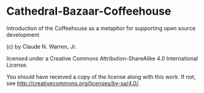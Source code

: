 # Cathedral-Bazaar-Coffeehouse
Introduction of the Coffeehouse as a metaphor for supporting open source development

(c) by Claude N. Warren, Jr.

licensed under a
Creative Commons Attribution-ShareAlike 4.0 International License.

You should have received a copy of the license along with this
work. If not, see <http://creativecommons.org/licenses/by-sa/4.0/>.
